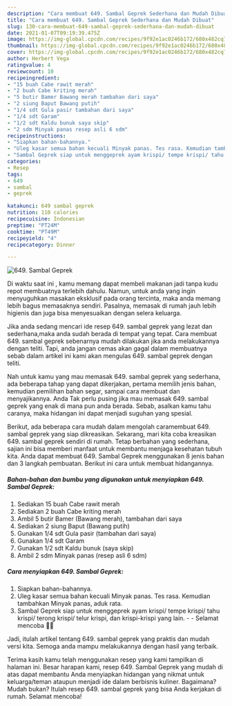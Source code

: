 ```yaml
---
description: "Cara membuat 649. Sambal Geprek Sederhana dan Mudah Dibuat"
title: "Cara membuat 649. Sambal Geprek Sederhana dan Mudah Dibuat"
slug: 130-cara-membuat-649-sambal-geprek-sederhana-dan-mudah-dibuat
date: 2021-01-07T09:19:39.475Z
image: https://img-global.cpcdn.com/recipes/9f92e1ac0246b172/680x482cq70/649-sambal-geprek-foto-resep-utama.jpg
thumbnail: https://img-global.cpcdn.com/recipes/9f92e1ac0246b172/680x482cq70/649-sambal-geprek-foto-resep-utama.jpg
cover: https://img-global.cpcdn.com/recipes/9f92e1ac0246b172/680x482cq70/649-sambal-geprek-foto-resep-utama.jpg
author: Herbert Vega
ratingvalue: 4
reviewcount: 10
recipeingredient:
- "15 buah Cabe rawit merah"
- "2 buah Cabe kriting merah"
- "5 butir Bamer Bawang merah tambahan dari saya"
- "2 siung Baput Bawang putih"
- "1/4 sdt Gula pasir tambahan dari saya"
- "1/4 sdt Garam"
- "1/2 sdt Kaldu bunuk saya skip"
- "2 sdm Minyak panas resep asli 6 sdm"
recipeinstructions:
- "Siapkan bahan-bahannya."
- "Uleg kasar semua bahan kecuali Minyak panas. Tes rasa. Kemudian tambahkan Minyak panas, aduk rata."
- "Sambal Geprek siap untuk menggeprek ayam krispi/ tempe krispi/ tahu krispi/ terong krispi/ telur krispi, dan krispi-krispi yang lain.  Selamat mencoba 🙏😊"
categories:
- Resep
tags:
- 649
- sambal
- geprek

katakunci: 649 sambal geprek 
nutrition: 110 calories
recipecuisine: Indonesian
preptime: "PT24M"
cooktime: "PT49M"
recipeyield: "4"
recipecategory: Dinner

---
```



![649. Sambal Geprek](https://img-global.cpcdn.com/recipes/9f92e1ac0246b172/680x482cq70/649-sambal-geprek-foto-resep-utama.jpg)

Di waktu  saat ini , kamu memang dapat membeli makanan jadi tanpa kudu repot membuatnya terlebih dahulu. Namun, untuk anda yang ingin menyuguhkan masakan eksklusif pada orang tercinta, maka anda memang lebih bagus memasaknya sendiri. Pasalnya, memasak di rumah jauh lebih higienis dan juga bisa menyesuaikan dengan selera keluarga.

Jika anda sedang mencari ide resep 649. sambal geprek yang lezat dan sederhana,maka anda sudah berada di tempat yang tepat. Cara membuat 649. sambal geprek  sebenarnya mudah dilakukan jika anda melakukannya dengan teliti. Tapi, anda jangan cemas akan gagal dalam membuatnya 
sebab dalam artikel ini kami akan mengulas 649. sambal geprek dengan teliti.  



Nah untuk kamu yang mau memasak 649. sambal geprek yang sederhana, ada beberapa tahap yang dapat dikerjakan, pertama memilih jenis bahan, kemudian pemilihan bahan segar, sampai cara membuat dan menyajikannya. Anda Tak perlu pusing jika mau memasak 649. sambal geprek yang enak di mana pun anda berada. Sebab, asalkan kamu  tahu caranya, maka hidangan ini dapat menjadi suguhan yang spesial.

Berikut, ada beberapa cara mudah dalam mengolah caramembuat 649. sambal geprek yang siap dikreasikan. Sekarang, mari kita coba kreasikan 649. sambal geprek sendiri di rumah. Tetap berbahan yang sederhana, sajian ini bisa memberi manfaat untuk membantu menjaga kesehatan tubuh kita. Anda dapat membuat 649. Sambal Geprek menggunakan 8 jenis bahan dan 3 langkah pembuatan. Berikut ini cara untuk membuat hidangannya.

<!--inarticleads1-->

##### Bahan-bahan dan bumbu yang digunakan untuk menyiapkan 649. Sambal Geprek:

1. Sediakan 15 buah Cabe rawit merah
1. Sediakan 2 buah Cabe kriting merah
1. Ambil 5 butir Bamer (Bawang merah), tambahan dari saya
1. Sediakan 2 siung Baput (Bawang putih)
1. Gunakan 1/4 sdt Gula pasir (tambahan dari saya)
1. Gunakan 1/4 sdt Garam
1. Gunakan 1/2 sdt Kaldu bunuk (saya skip)
1. Ambil 2 sdm Minyak panas (resep asli 6 sdm)




<!--inarticleads2-->

##### Cara menyiapkan 649. Sambal Geprek:

1. Siapkan bahan-bahannya.
1. Uleg kasar semua bahan kecuali Minyak panas. Tes rasa. Kemudian tambahkan Minyak panas, aduk rata.
1. Sambal Geprek siap untuk menggeprek ayam krispi/ tempe krispi/ tahu krispi/ terong krispi/ telur krispi, dan krispi-krispi yang lain. -  - Selamat mencoba 🙏😊




Jadi, itulah artikel tentang  649. sambal geprek  yang praktis dan mudah versi kita. Semoga anda mampu melakukannya dengan hasil yang terbaik. 

Terima kasih kamu telah menggunakan resep yang kami tampilkan di halaman ini. Besar harapan kami, resep  649. Sambal Geprek yang mudah di atas dapat membantu Anda menyiapkan hidangan yang nikmat untuk keluarga/teman ataupun menjadi ide dalam berbisnis kuliner. Bagaimana? Mudah bukan? Itulah resep 649. sambal geprek yang bisa Anda kerjakan di rumah. Selamat mencoba!

